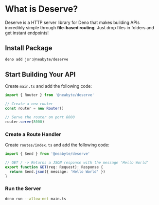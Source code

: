 # What is Deserve?

Deserve is a HTTP server library for Deno that makes building APIs incredibly simple through **file-based routing**. Just drop files in folders and get instant endpoints!

## Install Package

```bash
deno add jsr:@neabyte/deserve
```

## Start Building Your API

Create `main.ts` and add the following code:

```typescript
import { Router } from '@neabyte/deserve'

// Create a new router
const router = new Router()

// Serve the router on port 8000
router.serve(8000)
```

### Create a Route Handler

Create `routes/index.ts` and add the following code:

```typescript
import { Send } from '@neabyte/deserve'

// GET / -> Returns a JSON response with the message 'Hello World'
export function GET(req: Request): Response {
  return Send.json({ message: 'Hello World' })
}
```

### Run the Server

```bash
deno run --allow-net main.ts
```

